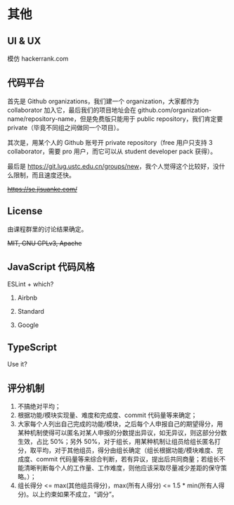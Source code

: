 # 其他

## UI & UX

模仿 hackerrank.com

## 代码平台

首先是 Github organizations，我们建一个 organization，大家都作为 collaborator 加入它，最后我们的项目地址会在 github.com/organization-name/repository-name，但是免费版只能用于 public repository，我们肯定要 private（毕竟不同组之间做同一个项目）。

其次是，用某个人的 Github 账号开 private repository（free 用户只支持 3 collaborator，需要 pro 用户，而它可以从 student developer pack 获得）。

最后是 <https://git.lug.ustc.edu.cn/groups/new>，我个人觉得这个比较好，没什么限制，而且速度还快。

<del>https://se.jisuanke.com/</del>

## License

由课程群里的讨论结果确定。

<del>MIT, GNU GPLv3, Apache</del>

## JavaScript 代码风格

ESLint + which?

1. Airbnb

2. Standard

3. Google

## TypeScript

Use it?


## 评分机制

1. 不搞绝对平均；
2. 根据功能/模块实现量、难度和完成度、commit 代码量等来确定；
3. 大家每个人列出自己完成的功能/模块，之后每个人申报自己的期望得分，用某种机制使得可以匿名对某人申报的分数提出异议，如无异议，则这部分分数生效，占比 50%；另外 50%，对于组长，用某种机制让组员给组长匿名打分，取平均，对于其他组员，得分由组长确定（组长根据功能/模块难度、完成度、commit 代码量等来综合判断，若有异议，提出后共同商量；若组长不能清晰判断每个人的工作量、工作难度，则他应该采取尽量减少差距的保守策略。）；
4. 组长得分 <= max(其他组员得分)，max(所有人得分) <= 1.5 * min(所有人得分)。以上约束如果不成立，“调分”。